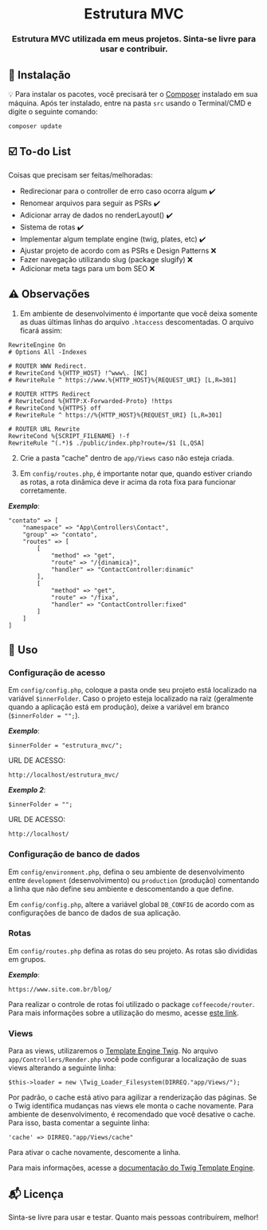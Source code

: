 
<h1 align="center">
  Estrutura MVC
</h1>

<h3 align="center">
  Estrutura MVC utilizada em meus projetos. Sinta-se livre para usar e contribuir.
</h3> 

## :rocket: Instalação

:bulb: Para instalar os pacotes, você precisará ter o [Composer](https://getcomposer.org/) instalado em sua máquina. Após ter instalado, entre na pasta `src` usando o Terminal/CMD e digite o seguinte comando:

```
composer update
```

## :ballot_box_with_check: To-do List

Coisas que precisam ser feitas/melhoradas:
  - Redirecionar para o controller de erro caso ocorra algum :heavy_check_mark:
  - Renomear arquivos para seguir as PSRs :heavy_check_mark:
  - Adicionar array de dados no renderLayout() :heavy_check_mark:
  - Sistema de rotas :heavy_check_mark:
  - Implementar algum template engine (twig, plates, etc) :heavy_check_mark:
  - Ajustar projeto de acordo com as PSRs e Design Patterns :x:
  - Fazer navegação utilizando slug (package slugify) :x:
  - Adicionar meta tags para um bom SEO :x:

## :warning: Observações

1. Em ambiente de desenvolvimento é importante que você deixa somente as duas últimas linhas do arquivo `.htaccess` descomentadas. O arquivo ficará assim:

```
RewriteEngine On
# Options All -Indexes

# ROUTER WWW Redirect.
# RewriteCond %{HTTP_HOST} !^www\. [NC]
# RewriteRule ^ https://www.%{HTTP_HOST}%{REQUEST_URI} [L,R=301]

# ROUTER HTTPS Redirect
# RewriteCond %{HTTP:X-Forwarded-Proto} !https
# RewriteCond %{HTTPS} off
# RewriteRule ^ https://%{HTTP_HOST}%{REQUEST_URI} [L,R=301]

# ROUTER URL Rewrite
RewriteCond %{SCRIPT_FILENAME} !-f
RewriteRule ^(.*)$ ./public/index.php?route=/$1 [L,QSA]
```

2. Crie a pasta "cache" dentro de `app/Views` caso não esteja criada.

3. Em `config/routes.php`, é importante notar que, quando estiver criando as rotas, a rota dinâmica deve ir acima da rota fixa para funcionar corretamente.

_**Exemplo**_:

```
"contato" => [
    "namespace" => "App\Controllers\Contact",
    "group" => "contato",
    "routes" => [
        [
            "method" => "get",
            "route" => "/{dinamica}",
            "handler" => "ContactController:dinamic"
        ],
        [
            "method" => "get",
            "route" => "/fixa",
            "handler" => "ContactController:fixed"
        ]
    ]
]
```

## :wrench: Uso

### Configuração de acesso

Em `config/config.php`, coloque a pasta onde seu projeto está localizado na variável `$innerFolder`. Caso o projeto esteja localizado na raiz (geralmente quando a aplicação está em produção), deixe a variável em branco (`$innerFolder = "";`).


_**Exemplo**_:

```
$innerFolder = "estrutura_mvc/";
```

URL DE ACESSO:

```
http://localhost/estrutura_mvc/
```

_**Exemplo 2**_:

```
$innerFolder = "";
```

URL DE ACESSO:

```
http://localhost/
```

### Configuração de banco de dados

Em `config/environment.php`, defina o seu ambiente de desenvolvimento entre `development` (desenvolvimento) ou `production` (produção) comentando a linha que não define seu ambiente e descomentando a que define.

Em `config/config.php`, altere a variável global `DB_CONFIG` de acordo com as configurações de banco de dados de sua aplicação.

### Rotas

Em `config/routes.php` defina as rotas do seu projeto. As rotas são divididas em grupos.

_**Exemplo**_:

```
https://www.site.com.br/blog/
```

Para realizar o controle de rotas foi utilizado o package `coffeecode/router`. Para mais informações sobre a utilização do mesmo, acesse [este link](https://packagist.org/packages/coffeecode/router).

### Views

Para as views, utilizaremos o [Template Engine Twig](https://twig.symfony.com/). No arquivo `app/Controllers/Render.php` você pode configurar a localização de suas views alterando a seguinte linha:

```
$this->loader = new \Twig_Loader_Filesystem(DIRREQ."app/Views/");
```

Por padrão, o cache está ativo para agilizar a renderização das páginas. Se o Twig identifica mudanças nas views ele monta o cache novamente. Para ambiente de desenvolvimento, é recomendado que você desative o cache. Para isso, basta comentar a seguinte linha:

```
'cache' => DIRREQ."app/Views/cache"
```

Para ativar o cache novamente, descomente a linha.

Para mais informações, acesse a [documentação do Twig Template Engine](https://twig.symfony.com/doc/2.x/).

## :mailbox_with_mail: Licença

Sinta-se livre para usar e testar. Quanto mais pessoas contribuírem, melhor!
